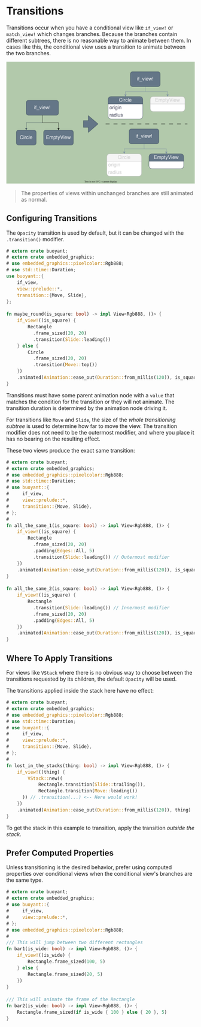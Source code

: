 # Transitions

Transitions occur when you have a conditional view like `if_view!` or `match_view!` which
changes branches. Because the branches contain different subtrees, there is no
reasonable way to animate between them. In cases like this, the conditional
view uses a transition to animate between the two branches.

![Transition](./images/transition.svg)

> The properties of views within unchanged branches are still animated as normal.

## Configuring Transitions

The `Opacity` transition is used by default, but it can be changed with the `.transition()`
modifier.

```rust
# extern crate buoyant;
# extern crate embedded_graphics;
# use embedded_graphics::pixelcolor::Rgb888;
# use std::time::Duration;
use buoyant::{
    if_view,
    view::prelude::*,
    transition::{Move, Slide},
};

fn maybe_round(is_square: bool) -> impl View<Rgb888, ()> {
    if_view!((is_square) {
        Rectangle
          .frame_sized(20, 20)
          .transition(Slide::leading())
    } else {
        Circle
          .frame_sized(20, 20)
          .transition(Move::top())
    })
    .animated(Animation::ease_out(Duration::from_millis(120)), is_square)
}
```

Transitions must have some parent animation node with a `value` that matches the condition
for the transition or they will not animate. The transition duration is determined by the
animation node driving it.

For transitions like `Move` and `Slide`, the size of the *whole transitioning subtree* is used
to determine how far to move the view. The transition modifier does not need to be the
outermost modifier, and where you place it has no bearing on the resulting effect.

These two views produce the exact same transition:

```rust
# extern crate buoyant;
# extern crate embedded_graphics;
# use embedded_graphics::pixelcolor::Rgb888;
# use std::time::Duration;
# use buoyant::{
#     if_view,
#     view::prelude::*,
#     transition::{Move, Slide},
# };
# 
fn all_the_same_1(is_square: bool) -> impl View<Rgb888, ()> {
    if_view!((is_square) {
        Rectangle
          .frame_sized(20, 20)
          .padding(Edges::All, 5)
          .transition(Slide::leading()) // Outermost modifier
    })
    .animated(Animation::ease_out(Duration::from_millis(120)), is_square)
}

fn all_the_same_2(is_square: bool) -> impl View<Rgb888, ()> {
    if_view!((is_square) {
        Rectangle
          .transition(Slide::leading()) // Innermost modifier
          .frame_sized(20, 20)
          .padding(Edges::All, 5)
    })
    .animated(Animation::ease_out(Duration::from_millis(120)), is_square)
}

```

## Where To Apply Transitions

For views like `VStack` where there is no obvious way to choose between the
transitions requested by its children, the default `Opacity` will be used.

The transitions applied inside the stack here have no effect:

```rust
# extern crate buoyant;
# extern crate embedded_graphics;
# use embedded_graphics::pixelcolor::Rgb888;
# use std::time::Duration;
# use buoyant::{
#     if_view,
#     view::prelude::*,
#     transition::{Move, Slide},
# };
# 
fn lost_in_the_stacks(thing: bool) -> impl View<Rgb888, ()> {
    if_view!((thing) {
        VStack::new((
            Rectangle.transition(Slide::trailing()),
            Rectangle.transition(Move::leading())
      )) // .transition(...) <-- Here would work!
    })
    .animated(Animation::ease_out(Duration::from_millis(120)), thing)
}
```

To get the stack in this example to transition, apply the transition *outside the stack*.

## Prefer Computed Properties

Unless transitioning is the desired behavior, prefer using computed properties over
conditional views when the conditional view's branches are the same type.

```rust
# extern crate buoyant;
# extern crate embedded_graphics;
# use buoyant::{
#     if_view,
#     view::prelude::*,
# };
# use embedded_graphics::pixelcolor::Rgb888;
# 
/// This will jump between two different rectangles
fn bar1(is_wide: bool) -> impl View<Rgb888, ()> {
    if_view!((is_wide) {
        Rectangle.frame_sized(100, 5)
    } else {
        Rectangle.frame_sized(20, 5)
    })
}

/// This will animate the frame of the Rectangle
fn bar2(is_wide: bool) -> impl View<Rgb888, ()> {
    Rectangle.frame_sized(if is_wide { 100 } else { 20 }, 5)
}
```
